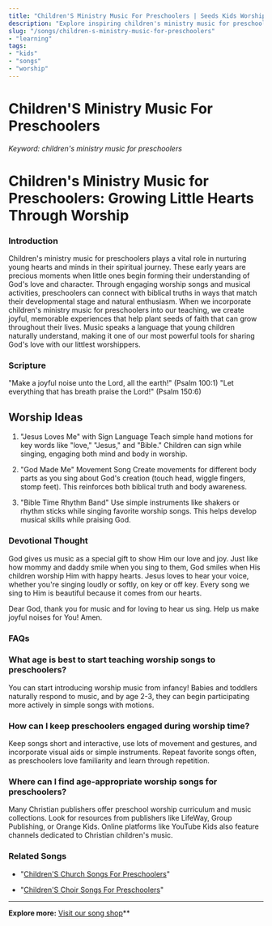 ```yaml
---
title: "Children'S Ministry Music For Preschoolers | Seeds Kids Worship"
description: "Explore inspiring children's ministry music for preschoolers for children's worship and faith development. Biblical music resources for families and ministry."
slug: "/songs/children-s-ministry-music-for-preschoolers"
- "learning"
tags:
- "kids"
- "songs"
- "worship"
---
```


# Children'S Ministry Music For Preschoolers

_Keyword: children's ministry music for preschoolers_

# Children's Ministry Music for Preschoolers: Growing Little Hearts Through Worship

### Introduction
Children's ministry music for preschoolers plays a vital role in nurturing young hearts and minds in their spiritual journey. These early years are precious moments when little ones begin forming their understanding of God's love and character. Through engaging worship songs and musical activities, preschoolers can connect with biblical truths in ways that match their developmental stage and natural enthusiasm. When we incorporate children's ministry music for preschoolers into our teaching, we create joyful, memorable experiences that help plant seeds of faith that can grow throughout their lives. Music speaks a language that young children naturally understand, making it one of our most powerful tools for sharing God's love with our littlest worshippers.

### Scripture
"Make a joyful noise unto the Lord, all the earth!" (Psalm 100:1)
"Let everything that has breath praise the Lord!" (Psalm 150:6)

## Worship Ideas
1. "Jesus Loves Me" with Sign Language
Teach simple hand motions for key words like "love," "Jesus," and "Bible." Children can sign while singing, engaging both mind and body in worship.

2. "God Made Me" Movement Song
Create movements for different body parts as you sing about God's creation (touch head, wiggle fingers, stomp feet). This reinforces both biblical truth and body awareness.

3. "Bible Time Rhythm Band"
Use simple instruments like shakers or rhythm sticks while singing favorite worship songs. This helps develop musical skills while praising God.

### Devotional Thought
God gives us music as a special gift to show Him our love and joy. Just like how mommy and daddy smile when you sing to them, God smiles when His children worship Him with happy hearts. Jesus loves to hear your voice, whether you're singing loudly or softly, on key or off key. Every song we sing to Him is beautiful because it comes from our hearts.

Dear God, thank you for music and for loving to hear us sing. Help us make joyful noises for You! Amen.

### FAQs

### What age is best to start teaching worship songs to preschoolers?
You can start introducing worship music from infancy! Babies and toddlers naturally respond to music, and by age 2-3, they can begin participating more actively in simple songs with motions.

### How can I keep preschoolers engaged during worship time?
Keep songs short and interactive, use lots of movement and gestures, and incorporate visual aids or simple instruments. Repeat favorite songs often, as preschoolers love familiarity and learn through repetition.

### Where can I find age-appropriate worship songs for preschoolers?
Many Christian publishers offer preschool worship curriculum and music collections. Look for resources from publishers like LifeWay, Group Publishing, or Orange Kids. Online platforms like YouTube Kids also feature channels dedicated to Christian children's music.

### Related Songs

- "[Children'S Church Songs For Preschoolers](/songs/children-s-church-songs-for-preschoolers/)"

- "[Children'S Choir Songs For Preschoolers](/songs/children-s-choir-songs-for-preschoolers/)"

---

**Explore more:** [Visit our song shop](https://seedskidsworship.com/shop)**

<!-- Schema Markup -->
<script type="application/ld+json">
{
  "@context": "https://schema.org",
  "@type": "MusicRecording",
  "name": "Children'S Ministry Music For Preschoolers",
  "byArtist": {
    "@type": "MusicGroup",
    "name": "Seeds Kids Worship"
  },
  "isFamilyFriendly": true,
  "url": "https://seedskidsworship.com/songs/children-s-ministry-music-for-preschoolers/"
}
</script>